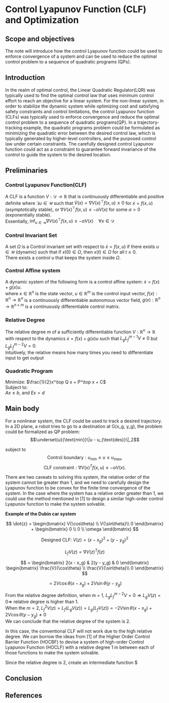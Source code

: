 # Control Lyapunov Function (CLF) and Optimization

## Scope and objectives
The note will introduce how the control Lyapunov function could be used to enforce convergence of a system and can be used to reduce the optimal control problem to a sequence of quadratic programs
(QPs).

## Introduction
In the realm of optimal control, the Linear Quadratic Regulator(LQR) was typically used to find the optimal control law that uses minimum control effort to reach an objective for a linear system. For the non-linear system, in order to stabilize the dynamic system while optimizing cost and satisfying safety constraints and control limitations, the control Lyapunov function (CLFs) was typically used to enforce convergence and reduce the optimal control problem to a sequence of quadratic programs(QP). In a trajectory-tracking example, the quadratic programs problem could be formulated as minimizing the quadratic error between the desired control law, which is typically generated by higher-level controllers, and the purposed control law under certain constraints. The carefully designed control Lyapunov function could act as a constraint to guarantee forward invariance of the control to guide the system to the desired location.  

## Preliminaries
### Control Lyapunov Function(CLF)
A CLF is a function $V: \mathcal{D} \to \mathbb{R}$ that is continuously differentiable and positive definite where $\exists u \in \mathcal{U}$ such that $\dot{V}(x) = \nabla V(x)^\top f(x,u) \leq 0$ for $\dot{x} = f(x,u)$ (asymptotically stable), or $\nabla V(x)^\top f(x,u) \leq -\alpha V(x)$ for some $\alpha > 0$ (exponentially stable). \
Essentially, $\inf_{u \in \mathcal{U}} \nabla V(x)^\top f(x,u) \leq -\alpha V(x) \quad \forall x \in \mathcal{D}$

### Control Invariant Set
A set $\Omega$ is a Control invariant set with respect to $\dot{x} = f(x,u)$ if there exists $u \in \mathcal{U}$ (dynamic) such that if $x(0) \in \Omega$, then $x(t) \in \Omega$ for all $t \geq 0$.\
There exists a control u that keeps the system inside $\Omega$.

### Control Affine system
A dynamic system of the following form is a control affine system: 
$\dot{x} = f(x) + g(x)u$.\
where
$x \in \mathbb{R}^n$ is the state vector,
$u \in \mathbb{R}^m$ is the control input vector,
$f(x): \mathbb{R}^n \to \mathbb{R}^n$ is a continuously differentiable autonomous vector field, 
$g(x): \mathbb{R}^n \to \mathbb{R}^{n\times m}$ is a continuously differentiable control matrix.

### Relative Degree
The relative degree $m$ of a sufficiently differentiable function $V: \mathbb{R}^n \to \mathbb{R}$ with respect to the dynamics $\dot{x} = f(x) + g(x)u$ such that
$L_g L_f^{m-1} V \neq 0$ but $L_g L_f^{m-2} V = 0$.\
Intuitively, the relative means how many times you need to differentiate input to get output

### Quadratic Program
Minimize: $\frac{1}{2}x^\top Q x + P^\top x + C$\
Subject to:\
$Ax \leq b$, and $Ex = d$

## Main body
For a nonlinear system, the CLF could be used to track a desired trajectory. In a 2D plane, a robot tries to go to a destination at G(x_g, y_g), the problem could be formalized as QP problem: 
$$\underset{u}{\text{min}}\|u - u_{\text{des}}\|_2$$

subject to
$$\text{Control boundary}: u_{\text{min}} \leq u \leq u_{\text{max}},$$
$$\text{CLF constraint}: \nabla V(x)^T f(x,u) \leq -\alpha V(x).$$

There are two caveats to solving this system, the relative order of the system cannot be greater than 1, and we need to carefully design the Lyapunov function to be convex for the finite time convergence of the system. In the case where the system has a relative order greater than 1, we could use the method mentioned in [1] to design a similar high-order control Lyapunov function to make the system solvable. 

**Example of the Dubin car system**

$$
\dot{z} = \begin{bmatrix}
V{\cos\theta} \\
V{\sin\theta}\\
0
\end{bmatrix} + \begin{bmatrix}
0 \\
0 \\
\omega
\end{bmatrix}
$$


$$
\text{Designed CLF: }
V(z) = (x - x_g)^2 + (y - y_g)^2
$$

$$
L_f V(z) = \nabla V(z)^T f(z)
$$

$$
= \begin{bmatrix}
2(x - x_g) & 2(y - y_g) & 0
\end{bmatrix} 
\begin{bmatrix}
\frac{V}{\cos\theta} \\
\frac{V}{\sin\theta}\\
0
\end{bmatrix}
$$

$$
= 2V \cos\theta (x - x_g) + 2V \sin\theta (y - y_g)
$$

From the relative degree definition, when m = 1, $L_g L_f^{m-2} V = 0 \Rightarrow L_g V(z) = 0 \Rightarrow$ relative degree is higher than 1. \
When the $m = 2, L_f^2 V(z) = L_f (L_g V(z)) = L_g (L_f V(z)) = -2V \sin\theta (x - x_g) + 2V \cos\theta (y - y_g) \neq 0$\
We can conclude that the relative degree of the system is 2.

In this case, the conventional CLF will not work due to the high relative degree. We can borrow the ideas from [1] of the Higher Order Control Barrier Function (HOCBF) to devise a system of high-order Control Lyapunov Function (HOCLF) with a relative degree 1 in between each of those functions to make the system solvable. 

Since the relative degree is 2, create an intermediate function $


## Conclusion

## References

